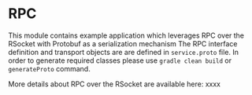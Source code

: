 # RPC

This module contains example application which leverages RPC over the RSocket with Protobuf as a serialization mechanism
The RPC interface definition and transport objects are are defined in `service.proto` file. 
In order to generate required classes please use `gradle clean build` or `generateProto` command.


More details about RPC over the RSocket are available here: xxxx
